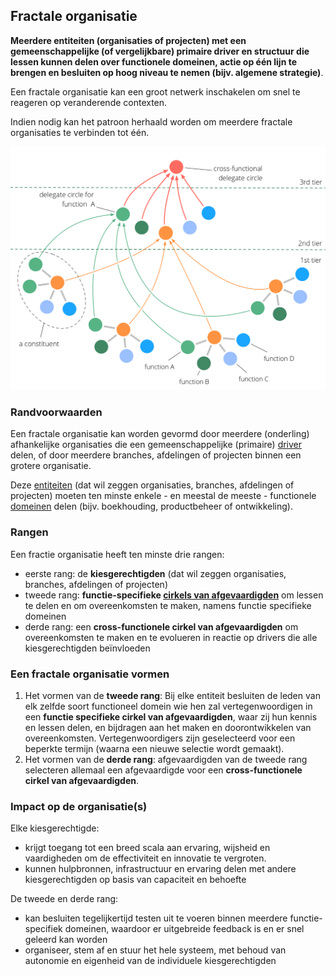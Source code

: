 ## Fractale organisatie

**Meerdere entiteiten (organisaties of projecten) met een gemeenschappelijke (of vergelijkbare) primaire driver en structuur die lessen kunnen delen over functionele domeinen, actie op één lijn te brengen en besluiten op hoog niveau te nemen (bijv. algemene strategie)**.

Een fractale organisatie kan een groot netwerk inschakelen om snel te reageren op veranderende contexten.

Indien nodig kan het patroon herhaald worden om meerdere fractale organisaties te verbinden tot één.

![Fractale organisatie](img/structural-patterns/fractal-organization.png)

### Randvoorwaarden

Een fractale organisatie kan worden gevormd door meerdere (onderling) afhankelijke organisaties die een gemeenschappelijke (primaire) [driver](glossary:driver) delen, of door meerdere branches, afdelingen of projecten binnen een grotere organisatie.

Deze [entiteiten](glossary:constituent) (dat wil zeggen organisaties, branches, afdelingen of projecten) moeten ten minste enkele - en meestal de meeste - functionele [domeinen](glossary:domain) delen (bijv. boekhouding, productbeheer of ontwikkeling).

### Rangen

Een fractie organisatie heeft ten minste drie rangen:

- eerste rang: de **kiesgerechtigden** (dat wil zeggen organisaties, branches, afdelingen of projecten)
- tweede rang: **functie-specifieke [cirkels van afgevaardigden](section:delegate-circle)** om lessen te delen en om overeenkomsten te maken, namens functie specifieke domeinen
- derde rang: een **cross-functionele cirkel van afgevaardigden** om overeenkomsten te maken en te evolueren in reactie op drivers die alle kiesgerechtigden beïnvloeden

### Een fractale organisatie vormen

1. Het vormen van de **tweede rang**: Bij elke entiteit besluiten de leden van elk zelfde soort functioneel domein wie hen zal vertegenwoordigen in een **functie specifieke cirkel van afgevaardigden**, waar zij hun kennis en lessen delen, en bijdragen aan het maken en doorontwikkelen van overeenkomsten. Vertegenwoordigers zijn geselecteerd voor een beperkte termijn (waarna een nieuwe selectie wordt gemaakt).
2. Het vormen van de **derde rang**: afgevaardigden van de tweede rang selecteren allemaal een afgevaardigde voor een **cross-functionele cirkel van afgevaardigden**.

### Impact op de organisatie(s)

Elke kiesgerechtigde:

- krijgt toegang tot een breed scala aan ervaring, wijsheid en vaardigheden om de effectiviteit en innovatie te vergroten.
- kunnen hulpbronnen, infrastructuur en ervaring delen met andere kiesgerechtigden op basis van capaciteit en behoefte

De tweede en derde rang:

- kan besluiten tegelijkertijd testen uit te voeren binnen meerdere functie-specifiek domeinen, waardoor er uitgebreide feedback is en er snel geleerd kan worden
- organiseer, stem af en stuur het hele systeem, met behoud van autonomie en eigenheid van de individuele kiesgerechtigden